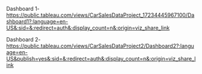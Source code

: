 Dashboard 1- https://public.tableau.com/views/CarSalesDataProject_17234445967100/Dashboard1?:language=en-US&:sid=&:redirect=auth&:display_count=n&:origin=viz_share_link

Dashboard 2- https://public.tableau.com/views/CarSalesDataProject2/Dashboard2?:language=en-US&publish=yes&:sid=&:redirect=auth&:display_count=n&:origin=viz_share_link
